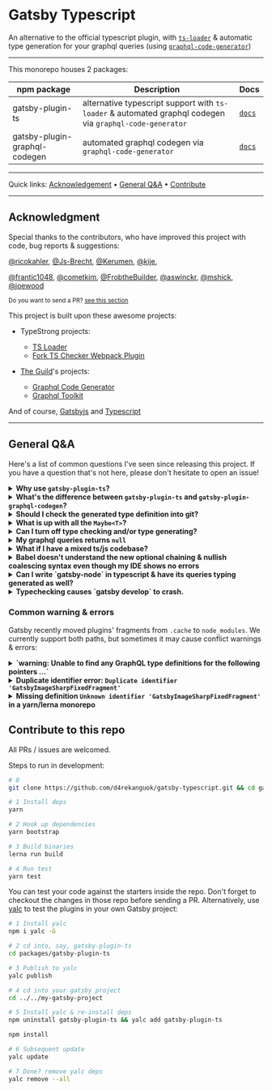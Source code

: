 # Gatsby Typescript

An alternative to the official typescript plugin, with [`ts-loader`](https://github.com/TypeStrong/ts-loader) & automatic type generation for your graphql queries (using [`graphql-code-generator`](https://github.com/dotansimha/graphql-code-generator))

---

This monorepo houses 2 packages:

| npm package | Description | Docs |
|---|---|---|
| gatsby-plugin-ts | alternative typescript support with `ts-loader` & automated graphql codegen via `graphql-code-generator` | [`docs`](./packages/gatsby-plugin-ts/readme.md)
| gatsby-plugin-graphql-codegen | automated graphql codegen via `graphql-code-generator` | [`docs`](./packages/gatsby-plugin-graphql-codegen/readme.md)

---

Quick links: [Acknowledgement](https://github.com/d4rekanguok/gatsby-typescript#acknowledgment) • [General Q&A](https://github.com/d4rekanguok/gatsby-typescript#general-qa) • [Contribute](https://github.com/d4rekanguok/gatsby-typescript#contribute-to-this-repo)

---

## Acknowledgment

Special thanks to the contributors, who have improved this project with code, bug reports & suggestions:

[@ricokahler](https://github.com/ricokahler), 
[@Js-Brecht](https://github.com/Js-Brecht), 
[@Kerumen](https://github.com/Kerumen), 
[@kije](https://github.com/kije), 

[@frantic1048](https://github.com/frantic1048), 
[@cometkim](https://github.com/cometkim), 
[@FrobtheBuilder](https://github.com/FrobtheBuilder), 
[@aswinckr](https://github.com/aswinckr), 
[@mshick](https://github.com/mshick), 
[@joewood](https://github.com/joewood)

<small>

Do you want to send a PR? [see this section](https://github.com/d4rekanguok/gatsby-typescript#contribute-to-this-repo)

</small>

This project is built upon these awesome projects:

- TypeStrong projects: 
  - [TS Loader](https://github.com/TypeStrong/ts-loader)
  - [Fork TS Checker Webpack Plugin](https://github.com/TypeStrong/fork-ts-checker-webpack-plugin)

- [The Guild](https://the-guild.dev/)'s projects:
  - [Graphql Code Generator](https://github.com/dotansimha/graphql-code-generator)
  - [Graphql Toolkit](https://github.com/ardatan/graphql-toolkit)

And of course, [Gatsbyjs](https://github.com/gatsbyjs/gatsby) and [Typescript](https://github.com/microsoft/typescript)

---

## General Q&A

Here's a list of common questions I've seen since releasing this project. If you have a question that's not here, please don't hesitate to open an issue!

<details>
  <summary><strong>
  Why use <code>gatsby-plugin-ts</code>?
  </strong></summary>

  Gatsby use `babel-preset-typescript` which strips type information out of your code without doing typecheck. `gatsby-plugin-ts` use `ts-loader`, so you don't have to (1) worry about the [caveats](https://babeljs.io/docs/en/babel-plugin-transform-typescript#caveats) of `babel-preset-typescript` or (2) use an IDE / code editor that can typecheck for you.

  It also generate typings for your graphql queries, make it easier to strengthen your code.

  If you're already using something like VSCode and/or don't want to do typecheck in production, you can toggle off the typecheck option.
</details>

<details>
  <summary><strong>
  What's the difference between <code>gatsby-plugin-ts</code> and <code>gatsby-plugin-graphql-codegen</code>?
  </strong></summary>

  Originally belong to the same plugin, the codegen portion was extracted to `gatsby-plugin-graphql-codegen` so it can be used with the official typescript plugin. If you are already using `gatsby-plugin-ts`, you don't need `gatsby-plugin-graphql-codegen`.
</details>

<details>
  <summary><strong>
  Should I check the generated type definition into git?
  </strong></summary>

  It's up to your preference.
</details>

<details>
  <summary><strong>
  What is up with all the <code>Maybe&lt;T&gt;</code>?
  </strong></summary>

  It's due to Gatsby internal. There's an effort to [make typing more strict here](https://github.com/gatsbyjs/gatsby/issues/20069).

  You also may find the new optional chaining & nullish coalescing operator in typescript 3.7 helpful to deal with this.
</details>

<details>
  <summary><strong>
  Can I turn off type checking and/or type generating?
  </strong></summary>

  Yes! You can also use node env to determine whether to enable these features.

  ```js
  // gatsby-config.js
  {
    resolve: `gatsby-plugin-ts`,
    options: {
      codegen: false,
      typeCheck: process.env.NODE_ENV === 'development',
    }
  },
  ```



</details>

<details>
  <summary><strong>
  My graphql queries returns <code>null</code>
  </strong></summary>

  Gatsby extract graphql queries statically and it only understand queries inside template literal. It's possible that tsc is transpiling your template literal to string concat quivalent. Check your `tsconfig.json` & make sure you have a setting similar to this:

  ```js
  "compilerOptions": {
    "target": "ES2018",    /* or at least ES2015 */
    "module": "ESNext",    /* or at least ES2015 */
    "lib": ["dom"],             /* <-- required! */
    "jsx": "preserve",          /* <-- required! */
    "moduleResolution": "node", /* <-- required! */
    /* other options... */
  }
  ```

</details>

<details>
  <summary><strong>
  What if I have a mixed ts/js codebase?
  </strong></summary>

  You'd have to update your `tsconfig` with the below options:

  ```json
    "allowJS": true,
    "outDir": "./build"
  ```

  The `outDir` option won't be used by ts-loader, but you may need it to satisfy vscode.

</details>

<details>
  <summary><strong>
  Babel doesn't understand the new optional chaining & nullish coalescing syntax even though my IDE shows no errors
  </strong></summary>

  If you are using `gatsby-plugin-ts`, before you go off and install a bunch of babel plugins like a lot of tutorials suggest, check if your compilation `target` in `tsconfig.json` is too high (`ESNext` or `ES2019`).
  
  With these targets, tsc will leave the new syntax as-is, which babel might not understand. Downgrade them to `ES2018` should fix the issue; also make sure _your_ IDE's typescript version is the same as the one listed in your `package.json` dependency.

</details>

<details>
  <summary><strong>
  Can I write `gatsby-node` in typescript & have its queries typing generated as well?
  </strong></summary>

  Yes, but it's not easy at the moment. We're working on it; stay tuned!

</details>

<details>
  <summary><strong>
  Typechecking causes `gatsby develop` to crash.
  </strong></summary>

  We're trying to pin down why this happens, please share your experience in [#36](https://github.com/d4rekanguok/gatsby-typescript/issues/36)

</details>

### Common warning & errors
Gatsby recently moved plugins' fragments from `.cache` to `node_modules`. We currently support both paths, but sometimes it may cause conflict warnings & errors:

<details>
  <summary><strong>
  `warning: Unable to find any GraphQL type definitions for the following pointers ...`
  </strong></summary>
  
  If you are annoyed by this warning, set the `documentPaths` options as below:

  ```js
  // gatsby-config.js
  {
    resolve: 'gatsby-plugin-graphql-codegen',
    options: {
      documentPaths: [
        './src/**/*.{ts,tsx}',
        './node_modules/gatsby-*/**/*.js',
      ],
    }
  },
  ```

  We will remove the `.cache/fragments` path and bump gatsby peer dependency version in a later release.
</details>

<details>
  <summary><strong>
  Duplicate identifier error: <code>Duplicate identifier 'GatsbyImageSharpFixedFragment'</code>
  </strong></summary>

  If you see this error please run a `gatsby clean` to remove fragments in `.cache`, or set the `documentPaths` options as below:

  ```js
  // gatsby-config.js
  {
    resolve: 'gatsby-plugin-graphql-codegen',
    options: {
      documentPaths: [
        './src/**/*.{ts,tsx}',
        './node_modules/gatsby-*/**/*.js',
      ],
    }
  },
  ```
</details>

<details>
  <summary><strong>
  Missing definition <code>Unknown identifier 'GatsbyImageSharpFixedFragment'</code> in a yarn/lerna monorepo
  </strong></summary>

  Are you using a monorepo? It's possible that the missing fragment's plugin is 'hoisted' (moved to workspace root's `node_modules`). A simple fix is use a `nohoist` config, supported by both lerna & yarn. Here's an example with yarn workspace, where `gatsby-transformer-sharp` is always installed in its project's `node_modules`.

  in your root's `package.json`
  ```json
  "workspaces": {
    "packages": ["packages/*"],
    "nohoist": [
      "**/gatsby-transformer-sharp",
    ]
  }
  ```

</details>

## Contribute to this repo

All PRs / issues are welcomed.

Steps to run in development:

```bash
# 0
git clone https://github.com/d4rekanguok/gatsby-typescript.git && cd gatsby-typescript

# 1 Install deps
yarn

# 2 Hook up dependencies
yarn bootstrap

# 3 Build binaries
lerna run build

# 4 Run test
yarn test
```

You can test your code against the starters inside the repo. Don't forget to checkout the changes in those repo before sending a PR. Alternatively, use [yalc](https://github.com/whitecolor/yalc) to test the plugins in your own Gatsby project:

```bash
# 1 Install yalc
npm i yalc -G

# 2 cd into, say, gatsby-plugin-ts
cd packages/gatsby-plugin-ts

# 3 Publish to yalc
yalc publish

# 4 cd into your gatsby project
cd ../../my-gatsby-project

# 5 Install yalc & re-install deps
npm uninstall gatsby-plugin-ts && yalc add gatsby-plugin-ts

npm install

# 6 Subsequent update
yalc update

# 7 Done? remove yalc deps
yalc remove --all
```